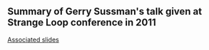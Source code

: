 
## Summary of Gerry Sussman's talk given at Strange Loop conference in 2011

[Associated slides](http://mcdonnell.mit.edu/sussman_slides.pdf)  
